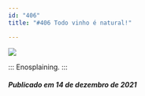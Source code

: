 ```yaml
---
id: "406"
title: "#406 Todo vinho é natural!"

---
```

![](https://bebiodicionario-com.s3.amazonaws.com/media/posts/202112/267280079_1544381735946165_5869296588521390643_n_17940900247701854.jpg)

:::
Enosplaining.
:::

##### Publicado em 14 de dezembro de 2021